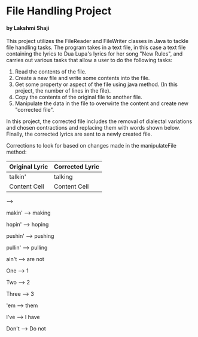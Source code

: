 # File Handling Project
#### by Lakshmi Shaji

This project utilizes the FileReader and FileWriter classes in Java to tackle file handling tasks. The program takes in a text file, in this case a text file containing the lyrics to Dua Lupa's lyrics for her song "New Rules", and carries out various tasks that allow a user to do the following tasks: 

1. Read the contents of the file. 
2. Create a new file and write some contents into the file. 
3. Get some property or aspect of the file using java method. (In this project, the number of lines in the file). 
4. Copy the contents of the original file to another file. 
5. Manipulate the data in the file to overwirte the content and create new "corrected file". 


In this project, the corrected file includes the removal of dialectal variations and chosen contractions and replacing them with words shown below. Finally, the corrected lyrics are sent to a newly created file. 

Corrections to look for based on changes made in the manipulateFile method: 

Original Lyric  | Corrected Lyric
--------------- | ---------------
talkin'| talking 
Content Cell  | Content Cell

 --> 

makin' --> making 

hopin' --> hoping 

pushin' --> pushing 

pullin' --> pulling

ain't --> are not 

One --> 1

Two --> 2

Three --> 3

'em --> them  

I've --> I have 

Don't --> Do not

